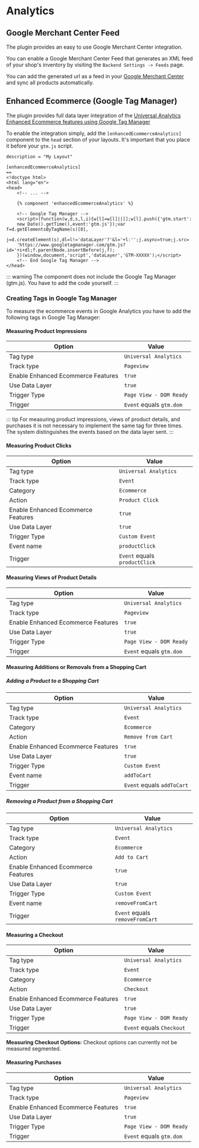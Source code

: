 # Analytics

## Google Merchant Center Feed

The plugin provides an easy to use Google Merchant Center integration.

You can enable a Google Merchant Center Feed that generates an XML 
feed of your shop's inventory by visiting the `Backend Settings -> Feeds` page.

You can add the generated url as a feed in your 
[Google Merchant Center](https://merchants.google.com/) and sync all 
products automatically.

## Enhanced Ecommerce (Google Tag Manager)

The plugin provides full data layer integration of the
[Universal Analytics Enhanced Ecommerce features using Google Tag Manager](https://developers.google.com/tag-manager/enhanced-ecommerce) 

To enable the integration simply, add the `[enhancedEcommerceAnalytics]` component 
to the `head` section of your layouts. It's important that you place
it before your `gtm.js` script.

```twig
description = "My Layout"

[enhancedEcommerceAnalytics]
==
<!doctype html>
<html lang="en">
<head>
    <!-- ... -->
    
    {% component 'enhancedEcommerceAnalytics' %}
    
    <!-- Google Tag Manager -->
    <script>(function(w,d,s,l,i){w[l]=w[l]||[];w[l].push({'gtm.start':
    new Date().getTime(),event:'gtm.js'});var f=d.getElementsByTagName(s)[0],
    j=d.createElement(s),dl=l!='dataLayer'?'&l='+l:'';j.async=true;j.src=
    'https://www.googletagmanager.com/gtm.js?id='+i+dl;f.parentNode.insertBefore(j,f);
    })(window,document,'script','dataLayer','GTM-XXXXX');</script>
    <!-- End Google Tag Manager -->
</head>
```

::: warning
The component does not include the Google Tag Manager (gtm.js).
You have to add the code yourself. 
:::

### Creating Tags in Google Tag Manager

To measure the ecommerce events in Google Analytics you have to add the following tags in Google Tag Manager:

#### Measuring Product Impressions

Option | Value
--- | ---
Tag type | `Universal Analytics`
Track type | `Pageview`
Enable Enhanced Ecommerce Features | `true`
Use Data Layer | `true`
Trigger Type | `Page View - DOM Ready`
Trigger | `Event` equals `gtm.dom`

::: tip
For measuring product impressions, views of product details, and purchases it is not necessary to implement the same tag for three times. The system distinguishes the events based on the data layer sent.
:::

#### Measuring Product Clicks

Option | Value
--- | ---
Tag type | `Universal Analytics`
Track type | `Event`
Category | `Ecommerce`
Action | `Product Click`
Enable Enhanced Ecommerce Features | `true`
Use Data Layer | `true`
Trigger Type | `Custom Event`
Event name | `productClick`
Trigger | `Event` equals `productClick`

#### Measuring Views of Product Details

Option | Value
--- | ---
Tag type | `Universal Analytics`
Track type | `Pageview`
Enable Enhanced Ecommerce Features | `true`
Use Data Layer | `true`
Trigger Type | `Page View - DOM Ready`
Trigger | `Event` equals `gtm.dom`

#### Measuring Additions or Removals from a Shopping Cart

##### Adding a Product to a Shopping Cart

Option | Value
--- | ---
Tag type | `Universal Analytics`
Track type | `Event`
Category | `Ecommerce`
Action | `Remove from Cart`
Enable Enhanced Ecommerce Features | `true`
Use Data Layer | `true`
Trigger Type | `Custom Event`
Event name | `addToCart`
Trigger | `Event` equals `addToCart`

##### Removing a Product from a Shopping Cart

Option | Value
--- | ---
Tag type | `Universal Analytics`
Track type | `Event`
Category | `Ecommerce`
Action | `Add to Cart`
Enable Enhanced Ecommerce Features | `true`
Use Data Layer | `true`
Trigger Type | `Custom Event`
Event name | `removeFromCart`
Trigger | `Event` equals `removeFromCart`

#### Measuring a Checkout

Option | Value
--- | ---
Tag type | `Universal Analytics`
Track type | `Event`
Category | `Ecommerce`
Action | `Checkout`
Enable Enhanced Ecommerce Features | `true`
Use Data Layer | `true`
Trigger Type | `Page View - DOM Ready`
Trigger | `Event` equals `Checkout`


**Measuring Checkout Options:** Checkout options can currently not be measured segmented.


#### Measuring Purchases

Option | Value
--- | ---
Tag type | `Universal Analytics`
Track type | `Pageview`
Enable Enhanced Ecommerce Features | `true`
Use Data Layer | `true`
Trigger Type | `Page View - DOM Ready`
Trigger | `Event` equals `gtm.dom`